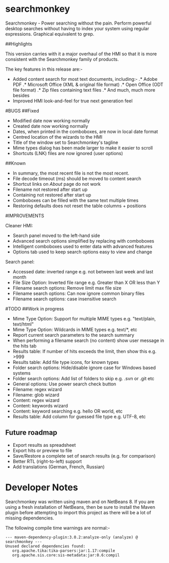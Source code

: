 # searchmonkey
Searchmonkey - Power searching without the pain. Perform powerful desktop searches without having to index your system using regular expressions. Graphical equivalent to grep.

##Highlights

This version carries with it a major overhaul of the HMI so that it is more consistent with the Searchmonkey family of products.

The key features in this release are:-
* Added content search for most text documents, including:-
.* Adobe PDF
.* Microsoft Office (XML & original file format)
.* Open Office (ODT file format)
.* Zip files containing text files
.* And much, much more besides
* Improved HMI look-and-feel for true next generation feel

#BUGS
##Fixed
* Modified date now working normally
* Created date now working normally
* Dates, when printed in the comboboxes, are now in local date format
* Centred location of the wizards to the HMI
* Title of the window set to Searchmonkey's tagline
* Mime types dialog has been made larger to make it easier to scroll
* Shortcuts (LNK) files are now ignored (user options)

##Known
* In summary, the most recent file is not the most recent.
* File decode timeout (ms) should be moved to content search
* Shortcut links on _About_ page do not work
* Filename not restored after start up
* Containing not restored after start up
* Comboboxes can be filled with the same text multiple times
* Restoring defaults does not reset the table columns + positions

#IMPROVEMENTS

Cleaner HMI:
* Search panel moved to the left-hand side
* Advanced search options simplified by replacing with comboboxes
* Intelligent comboboxes used to enter data with advanced features
* Options tab used to keep search options easy to view and change

Search panel:
* Accessed date: inverted range e.g. not between last week and last month
* File Size Option: Inverted file range e.g. Greater than X OR less than Y
* Filename search options: Remove limit max file size
* Filename search options: Can now ignore common binary files
* Filename search options: case insensitive search

#TODO
##Work in progress
* Mime Type Option: Support for multiple MIME types e.g. "text/plain, text/html"
* Mime Type Option: Wildcards in MIME types e.g. text/*, etc
* Report current search parameters to the search summary
* When performing a filename search (no content) show user message in the hits tab
* Results table: If number of hits exceeds the limit, then show this e.g. >999
* Results table: Add file type icons, for known types
* Folder search options: Hide/disable ignore case for Windows based systems
* Folder search options: Add list of folders to skip e.g. .svn or .git etc
* General options: Use power search check button
* Filename: regex wizard
* Filename: glob wizard
* Content: regex wizard
* Content: keywords wizard
* Content: keyword searching e.g. hello OR world, etc
* Results table: Add column for guessed file type e.g. UTF-8, etc

## Future roadmap
* Export results as spreadsheet
* Export hits or preview to file
* Save/Restore a complete set of search results (e.g. for comparison)
* Better RTL (right-to-left) support
* Add translations (German, French, Russian)

Developer Notes
===============

Searchmonkey was written using maven and on NetBeans 8. If you are using a fresh installation of NetBeans, then be sure to install the Maven plugin before attempting to import this project as there will be a lot of missing dependencies.

The following compile time warnings are normal:-

```
--- maven-dependency-plugin:3.0.2:analyze-only (analyze) @ searchmonkey ---
Unused declared dependencies found:
   org.apache.tika:tika-parsers:jar:1.17:compile
   org.apache.sis.core:sis-metadata:jar:0.6:compil
```
